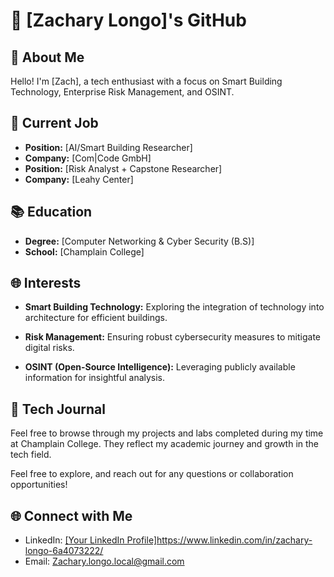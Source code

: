 # 👋 [Zachary Longo]'s GitHub

## 🚀 About Me

Hello! I'm [Zach], a tech enthusiast with a focus on Smart Building Technology, Enterprise Risk Management, and OSINT.

## 💼 Current Job

- **Position:** [AI/Smart Building Researcher]
- **Company:** [Com|Code GmbH]
- **Position:** [Risk Analyst + Capstone Researcher]
- **Company:** [Leahy Center]

## 📚 Education

- **Degree:** [Computer Networking & Cyber Security (B.S)]
- **School:** [Champlain College]

## 🌐 Interests

- **Smart Building Technology:** Exploring the integration of technology into architecture for efficient buildings.
  
- **Risk Management:** Ensuring robust cybersecurity measures to mitigate digital risks.

- **OSINT (Open-Source Intelligence):** Leveraging publicly available information for insightful analysis.

## 📓 Tech Journal

Feel free to browse through my projects and labs completed during my time at Champlain College. They reflect my academic journey and growth in the tech field.

Feel free to explore, and reach out for any questions or collaboration opportunities!

## 🌐 Connect with Me

- LinkedIn: [[Your LinkedIn Profile]](https://www.linkedin.com/in/zachary-longo-6a4073222/)https://www.linkedin.com/in/zachary-longo-6a4073222/
- Email: Zachary.longo.local@gmail.com
